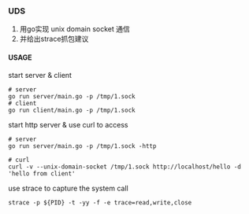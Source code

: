 ### UDS
1. 用go实现 unix domain socket 通信
2. 并给出strace抓包建议

#### USAGE

start server & client
```shell
# server
go run server/main.go -p /tmp/1.sock
# client
go run client/main.go -p /tmp/1.sock
```

start http server & use curl to access
```shell
# server
go run server/main.go -p /tmp/1.sock -http

# curl
curl -v --unix-domain-socket /tmp/1.sock http://localhost/hello -d 'hello from client'

```


use strace to capture the system call
```shell
strace -p ${PID} -t -yy -f -e trace=read,write,close
```